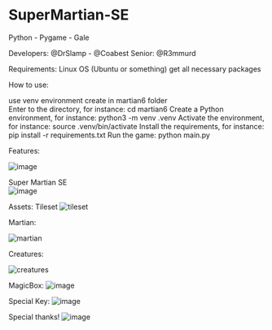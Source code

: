 # SuperMartian-SE
Python - Pygame - Gale

Developers: @DrSlamp  - @Coabest 
Senior: @R3mmurd 

Requirements: Linux OS (Ubuntu or something)
get all necessary packages 

How to use: 

use venv environment 
create in martian6 folder  
Enter to the directory, for instance: cd martian6
Create a Python environment, for instance: python3 -m venv .venv
Activate the environment, for instance: source .venv/bin/activate
Install the requirements, for instance: pip install -r requirements.txt
Run the game: python main.py

Features: 

![image](https://user-images.githubusercontent.com/24397487/232254755-956d1207-b8e6-4750-af5d-2f16132de9dc.png)

Super Martian SE  
![image](https://user-images.githubusercontent.com/24397487/232254736-ccad3f1d-0382-4dca-9eeb-cc3ff300c673.png)


Assets:
Tileset
![tileset](https://user-images.githubusercontent.com/24397487/232254776-d200a72a-7126-42a7-9d1a-5dfb1c50578e.png)


Martian:

![martian](https://user-images.githubusercontent.com/24397487/232177050-5fc9dd54-1d70-4b62-870e-ef3a3415764f.png)

Creatures:

![creatures](https://user-images.githubusercontent.com/24397487/232177061-f112e7bb-cf18-40e1-a3ee-84745a7b2aa8.png)


MagicBox:
![image](https://user-images.githubusercontent.com/24397487/232177075-686a0e28-91a7-4911-8765-5a0d87e4de83.png)

Special Key: 
![image](https://user-images.githubusercontent.com/24397487/232177090-0d7ad1d3-372f-4ba1-a342-97b6dfd2cfae.png)

Special thanks! 
![image](https://user-images.githubusercontent.com/24397487/232254798-16708f9d-8f32-4f3e-8024-d58d18b89536.png)

